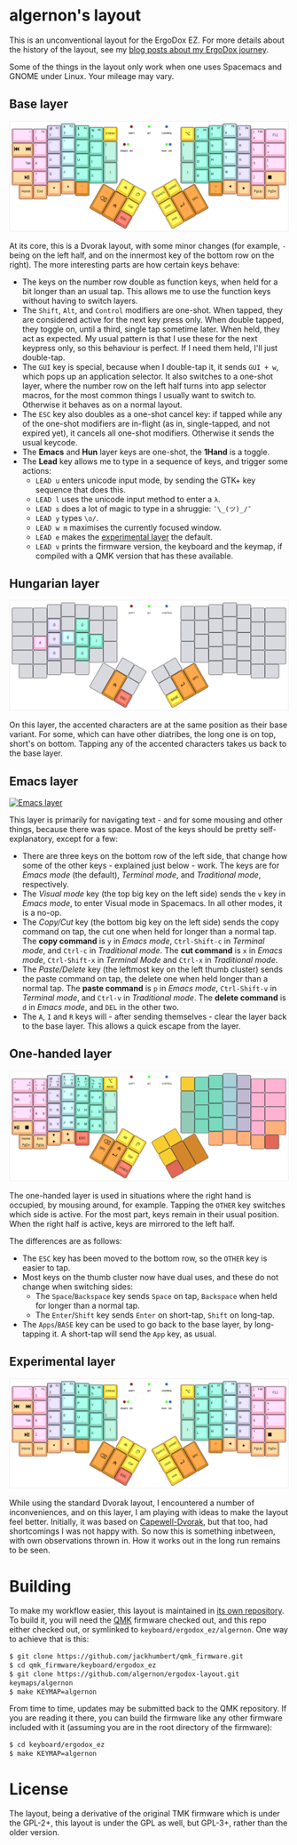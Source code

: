 algernon's layout
=======================

This is an unconventional layout for the ErgoDox EZ. For more details about the
history of the layout, see my
[blog posts about my ErgoDox journey][blog-ergodox].

 [blog-ergodox]: https://asylum.madhouse-project.org/blog/tags/ergodox/

Some of the things in the layout only work when one uses Spacemacs and GNOME
under Linux. Your mileage may vary.

## Base layer

[![Base layer](images/base-layer.png)](http://www.keyboard-layout-editor.com/#/gists/28f7eb305fdbff943613e1dc7aa9e82b)

At its core, this is a Dvorak layout, with some minor changes (for example, `-`
being on the left half, and on the innermost key of the bottom row on the
right). The more interesting parts are how certain keys behave:

* The keys on the number row double as function keys, when held for a bit longer
  than an usual tap. This allows me to use the function keys without having to
  switch layers.
* The `Shift`, `Alt`, and `Control` modifiers are one-shot. When tapped, they
  are considered active for the next key press only. When double tapped, they
  toggle on, until a third, single tap sometime later. When held, they act as
  expected. My usual pattern is that I use these for the next keypress only, so
  this behaviour is perfect. If I need them held, I'll just double-tap.
* The `GUI` key is special, because when I double-tap it, it sends `GUI + w`,
  which pops up an application selector. It also switches to a one-shot layer,
  where the number row on the left half turns into app selector macros, for the
  most common things I usually want to switch to. Otherwise it behaves as on a
  normal layout.
* The `ESC` key also doubles as a one-shot cancel key: if tapped while any of
  the one-shot modifiers are in-flight (as in, single-tapped, and not expired
  yet), it cancels all one-shot modifiers. Otherwise it sends the usual keycode.
* The **Emacs** and **Hun** layer keys are one-shot, the **1Hand** is a toggle.
* The **Lead** key allows me to type in a sequence of keys, and trigger some
  actions:
    - `LEAD u` enters unicode input mode, by sending the GTK+ key sequence that
      does this.
    - `LEAD l` uses the unicode input method to enter a `λ`.
    - `LEAD s` does a lot of magic to type in a shruggie: `¯\_(ツ)_/¯`
    - `LEAD y` types `\o/`.
    - `LEAD w m` maximises the currently focused window.
    - `LEAD e` makes the [experimental layer](#experimental-layer) the default.
    - `LEAD v` prints the firmware version, the keyboard and the keymap, if
      compiled with a QMK version that has these available.

## Hungarian layer

[![Hungarian layer](images/hun-layer.png)](http://www.keyboard-layout-editor.com/#/gists/b160f6ec90d58c127c114c89f66e9dc9)

On this layer, the accented characters are at the same position as their base
variant. For some, which can have other diatribes, the long one is on top,
short's on bottom. Tapping any of the accented characters takes us back to the
base layer.

## Emacs layer

[![Emacs layer](images/emacs-layer.png)](http://www.keyboard-layout-editor.com/#/gists/c59c453f9fe1a3238ba1494e7e5c6892)

This layer is primarily for navigating text - and for some mousing and other
things, because there was space. Most of the keys should be pretty
self-explanatory, except for a few:

* There are three keys on the bottom row of the left side, that change how some
  of the other keys - explained just below - work. The keys are for *Emacs
  mode* (the default), *Terminal mode*, and *Traditional mode*, respectively.
* The *Visual mode* key (the top big key on the left side) sends the `v` key in
  *Emacs mode*, to enter Visual mode in Spacemacs. In all other modes, it is a
  no-op.
* The *Copy/Cut* key (the bottom big key on the left side) sends the copy
  command on tap, the cut one when held for longer than a normal tap. The **copy
  command** is `y` in *Emacs mode*, `Ctrl-Shift-c` in *Terminal mode*, and
  `Ctrl-c` in *Traditional mode*. The **cut command** is `x` in *Emacs mode*,
  `Ctrl-Shift-x` in *Terminal Mode* and `Ctrl-x` in *Traditional mode*.
* The *Paste/Delete* key (the leftmost key on the left thumb cluster) sends the
  paste command on tap, the delete one when held longer than a normal tap. The
  **paste command** is `p` in *Emacs mode*, `Ctrl-Shift-v` in *Terminal mode*,
  and `Ctrl-v` in *Traditional mode*. The **delete command** is `d` in *Emacs
  mode*, and `DEL` in the other two.
* The `A`, `I` and `R` keys will - after sending themselves - clear the layer
  back to the base layer. This allows a quick escape from the layer.

## One-handed layer

[![One-handed layer](images/one-handed-layer.png)](http://www.keyboard-layout-editor.com/#/gists/edff2495135955b8963198dace7f7ece)

The one-handed layer is used in situations where the right hand is occupied, by
mousing around, for example. Tapping the `OTHER` key switches which side is
active. For the most part, keys remain in their usual position. When the right
half is active, keys are mirrored to the left half.

The differences are as follows:

* The `ESC` key has been moved to the bottom row, so the `OTHER` key is easier
  to tap.
* Most keys on the thumb cluster now have dual uses, and these do not change
  when switching sides:
    - The `Space`/`Backspace` key sends `Space` on tap, `Backspace` when held
      for longer than a normal tap.
    - The `Enter`/`Shift` key sends `Enter` on short-tap, `Shift` on long-tap.
* The `Apps`/`BASE` key can be used to go back to the base layer, by
  long-tapping it. A short-tap will send the `App` key, as usual.

## Experimental layer

[![Experimental layer](images/experimental-layer.png)](http://www.keyboard-layout-editor.com/#/gists/6ff50bf71248e05aab5b3fec4fae3d08)

While using the standard Dvorak layout, I encountered a number of
inconveniences, and on this layer, I am playing with ideas to make the layout
feel better. Initially, it was based on [Capewell-Dvorak][cpd], but that too,
had shortcomings I was not happy with. So now this is something inbetween, with
own observations thrown in. How it works out in the long run remains to be seen.

 [cpd]: http://www.michaelcapewell.com/projects/keyboard/layout_capewell-dvorak.htm

# Building

To make my workflow easier, this layout is maintained in
[its own repository][algernon:ez-layout]. To build it, you will need the
[QMK][qmk] firmware checked out, and this repo either checked out, or symlinked
to `keyboard/ergodox_ez/algernon`. One way to achieve that is this:

 [algernon:ez-layout]: https://github.com/algernon/ergodox-layout
 [qmk]: https://github.com/jackhumbert/qmk_firmware

```
$ git clone https://github.com/jackhumbert/qmk_firmware.git
$ cd qmk_firmware/keyboard/ergodox_ez
$ git clone https://github.com/algernon/ergodox-layout.git keymaps/algernon
$ make KEYMAP=algernon
```

From time to time, updates may be submitted back to the QMK repository. If you
are reading it there, you can build the firmware like any other firmware
included with it (assuming you are in the root directory of the firmware):

```
$ cd keyboard/ergodox_ez
$ make KEYMAP=algernon
```

# License

The layout, being a derivative of the original TMK firmware which is under the
GPL-2+, this layout is under the GPL as well, but GPL-3+, rather than the older
version.
